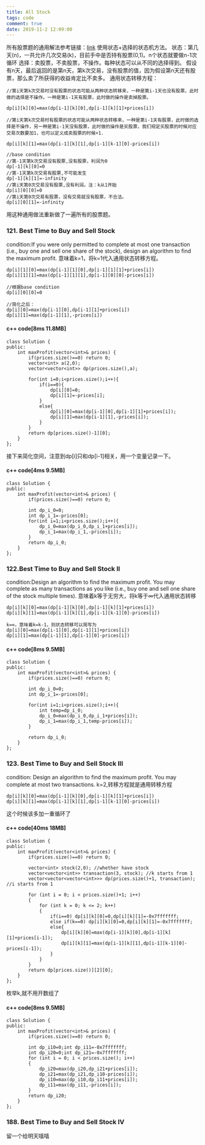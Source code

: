 ```yaml
---
title: All Stock
tags: code
comment: true
date: 2019-11-2 12:09:00
---
```

所有股票题的通用解法参考链接：[link](https://leetcode-cn.com/problems/best-time-to-buy-and-sell-stock-iii/solution/yi-ge-tong-yong-fang-fa-tuan-mie-6-dao-gu-piao-wen/)
使用状态+选择的状态机方法。
状态：第几天(n)，一共允许几次交易(k)，目前手中是否持有股票(0,1)。n个状态就要做n-1次循环
选择：卖股票，不卖股票，不操作。每种状态可以从不同的选择得到。
假设有n天，最后返回的是第n天，第k次交易，没有股票的值，因为假设第n天还有股票，那么卖了所获得的收益肯定比不卖多。
通用状态转移方程：
```
//第i天第k次交易时没有股票的状态可能从两种状态转移来，一种是第i-1天也没有股票，此时做的选择是不操作。一种是第i-1天有股票，此时做的操作是卖掉股票。

dp[i][k][0]=max(dp[i-1][k][0],dp[i-1][k][1]+prices[i])

//第i天第k次交易时有股票的状态可能从两种状态转移来，一种是第i-1天有股票，此时做的选择是不操作，另一种是第i-1天没有股票，此时做的操作是买股票，我们规定买股票的时候对应交易次数要加1，也可以定义成卖股票的时候+1.

dp[i][k][1]=max(dp[i-1][k][1],dp[i-1][k-1][0]-prices[i])

//base condition
//第-1天第k次交易没有股票,没有股票，利润为0
dp[-1][k][0]=0
//第-1天第k次交易有股票,不可能发生
dp[-1][k][1]=-infinity
//第i天第0次交易没有股票,没有利润。注：k从1开始
dp[i][0][0]=0
//第i天第0次交易有股票，没有交易就没有股票，不合法。
dp[i][0][1]=-infinity
```
用这种通用做法重新做了一遍所有的股票题。
### 121. Best Time to Buy and Sell Stock
condition:If you were only permitted to complete at most one transaction (i.e., buy one and sell one share of the stock), design an algorithm to find the maximum profit.
意味着k=1，将k=1代入通用状态转移方程。
```
dp[i][1][0]=max(dp[i-1][1][0],dp[i-1][1][1]+prices[i])
dp[i][1][1]=max(dp[i-1][1][1],dp[i-1][0][0]-prices[i])

//根据base condition
dp[i][0][0]=0

//简化之后：
dp[i][0]=max(dp[i-1][0],dp[i-1][1]+prices[i])
dp[i][1]=max(dp[i-1][1],-prices[i])
```
#### c++ code[8ms 11.8MB]
```
class Solution {
public:
    int maxProfit(vector<int>& prices) {
        if(prices.size()==0) return 0;
        vector<int> a(2,0);
        vector<vector<int>> dp(prices.size(),a);

        for(int i=0;i<prices.size();i++){
            if(i==0){
                dp[i][0]=0;
                dp[i][1]=-prices[i];
            }
            else{
                dp[i][0]=max(dp[i-1][0],dp[i-1][1]+prices[i]);
                dp[i][1]=max(dp[i-1][1],-prices[i]);
            }
        }
        return dp[prices.size()-1][0];
    }
};
```
接下来简化空间，注意到dp[i]只和dp[i-1]相关，用一个变量记录一下。
#### c++ code[4ms 9.5MB]
```
class Solution {
public:
    int maxProfit(vector<int>& prices) {
        if(prices.size()==0) return 0;

        int dp_i_0=0;
        int dp_i_1=-prices[0];
        for(int i=1;i<prices.size();i++){
            dp_i_0=max(dp_i_0,dp_i_1+prices[i]);
            dp_i_1=max(dp_i_1,-prices[i]);
        }
        return dp_i_0;
    }
};
```
### 122.Best Time to Buy and Sell Stock II
condition:Design an algorithm to find the maximum profit. You may complete as many transactions as you like (i.e., buy one and sell one share of the stock multiple times).
意味着k等于无穷大，将k等于∞代入通用状态转移
```
dp[i][k][0]=max(dp[i-1][k][0],dp[i-1][k][1]+prices[i])
dp[i][k][1]=max(dp[i-1][k][1],dp[i-1][k-1][0]-prices[i])

k=∞，意味着k=k-1，则状态转移可以简写为
dp[i][0]=max(dp[i-1][0],dp[i-1][1]+prices[i])
dp[i][1]=max(dp[i-1][1],dp[i-1][0]-prices[i])
```
#### c++ code[8ms 9.5MB]
```
class Solution {
public:
    int maxProfit(vector<int>& prices) {
        if(prices.size()==0) return 0;

        int dp_i_0=0;
        int dp_i_1=-prices[0];

        for(int i=1;i<prices.size();i++){
            int temp=dp_i_0;
            dp_i_0=max(dp_i_0,dp_i_1+prices[i]);
            dp_i_1=max(dp_i_1,temp-prices[i]);
        }

        return dp_i_0;
    }
};
```
### 123. Best Time to Buy and Sell Stock III
condition: Design an algorithm to find the maximum profit. You may complete at most two transactions.
k=2,转移方程就是通用转移方程
```
dp[i][k][0]=max(dp[i-1][k][0],dp[i-1][k][1]+prices[i])
dp[i][k][1]=max(dp[i-1][k][1],dp[i-1][k-1][0]-prices[i])
```
这个时候该多加一重循环了
#### c++ code[40ms 18MB]
```
class Solution {
public:
    int maxProfit(vector<int>& prices) {
        if(prices.size()==0) return 0;

        vector<int> stock(2,0); //whether have stock
        vector<vector<int>> transaction(3, stock); //k starts from 1
        vector<vector<vector<int>>> dp(prices.size()+1, transaction); //i starts from 1

        for (int i = 0; i < prices.size()+1; i++)
        {
            for (int k = 0; k <= 2; k++)
            {
                if(i==0) dp[i][k][0]=0,dp[i][k][1]=-0x7fffffff;
                else if(k==0) dp[i][k][0]=0,dp[i][k][1]=-0x7fffffff;
                else{
                    dp[i][k][0]=max(dp[i-1][k][0],dp[i-1][k][1]+prices[i-1]);
                    dp[i][k][1]=max(dp[i-1][k][1],dp[i-1][k-1][0]-prices[i-1]);
                }
            }
        }
        return dp[prices.size()][2][0];
    }
};
```
枚举k,就不用开数组了
#### c++ code[8ms 9.5MB]
```
class Solution {
public:
    int maxProfit(vector<int>& prices) {
        if(prices.size()==0) return 0;

        int dp_i10=0;int dp_i11=-0x7fffffff;
        int dp_i20=0;int dp_i21=-0x7fffffff;
        for (int i = 0; i < prices.size(); i++)
        {
            dp_i20=max(dp_i20,dp_i21+prices[i]);
            dp_i21=max(dp_i21,dp_i10-prices[i]);
            dp_i10=max(dp_i10,dp_i11+prices[i]);
            dp_i11=max(dp_i11,-prices[i]);
        }
        return dp_i20;
    }
};
```
### 188. Best Time to Buy and Sell Stock IV
留一个给明天嘻嘻
